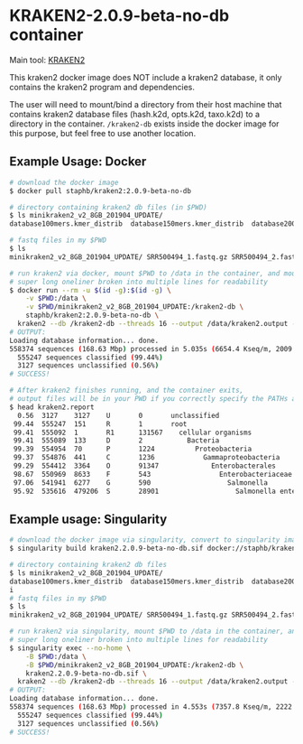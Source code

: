 # KRAKEN2-2.0.9-beta-no-db container

Main tool: [KRAKEN2](https://ccb.jhu.edu/software/kraken2/)

This kraken2 docker image does NOT include a kraken2 database, it only contains the kraken2 program and dependencies. 

The user will need to mount/bind a directory from their host machine that contains kraken2 database files (hash.k2d, opts.k2d, taxo.k2d) to a directory in the container. `/kraken2-db` exists inside the docker image for this purpose, but feel free to use another location.


## Example Usage: Docker

```bash
# download the docker image
$ docker pull staphb/kraken2:2.0.9-beta-no-db

# directory containing kraken2 db files (in $PWD)
$ ls minikraken2_v2_8GB_201904_UPDATE/
database100mers.kmer_distrib  database150mers.kmer_distrib  database200mers.kmer_distrib  hash.k2d  opts.k2d  taxo.k2d

# fastq files in my $PWD
$ ls 
minikraken2_v2_8GB_201904_UPDATE/ SRR500494_1.fastq.gz SRR500494_2.fastq.gz

# run kraken2 via docker, mount $PWD to /data in the container, and mount my local kraken2 db to /kraken2-db inside the container
# super long oneliner broken into multiple lines for readability
$ docker run --rm -u $(id -g):$(id -g) \
    -v $PWD:/data \
    -v $PWD/minikraken2_v2_8GB_201904_UPDATE:/kraken2-db \
    staphb/kraken2:2.0.9-beta-no-db \
  kraken2 --db /kraken2-db --threads 16 --output /data/kraken2.output --report /data/kraken2.report --paired /data/SRR500494_1.fastq.gz /data/SRR500494_2.fastq.gz
# OUTPUT:
Loading database information... done.
558374 sequences (168.63 Mbp) processed in 5.035s (6654.4 Kseq/m, 2009.64 Mbp/m).
  555247 sequences classified (99.44%)
  3127 sequences unclassified (0.56%)
# SUCCESS!

# After kraken2 finishes running, and the container exits,
# output files will be in your PWD if you correctly specify the PATHs and mounted them proprely like the above example
$ head kraken2.report
  0.56  3127    3127    U       0       unclassified
 99.44  555247  151     R       1       root
 99.41  555092  1       R1      131567    cellular organisms
 99.41  555089  133     D       2           Bacteria
 99.39  554954  70      P       1224          Proteobacteria
 99.37  554876  441     C       1236            Gammaproteobacteria
 99.29  554412  3364    O       91347             Enterobacterales
 98.67  550969  8633    F       543                 Enterobacteriaceae
 97.06  541941  6277    G       590                   Salmonella
 95.92  535616  479206  S       28901                   Salmonella enterica
```
## Example usage: Singularity

```bash
# download the docker image via singularity, convert to singularity image format
$ singularity build kraken2.2.0.9-beta-no-db.sif docker://staphb/kraken2:2.0.9-beta-no-db

# directory containing kraken2 db files
$ ls minikraken2_v2_8GB_201904_UPDATE/
database100mers.kmer_distrib  database150mers.kmer_distrib  database200mers.kmer_distrib  hash.k2d  opts.k2d  taxo.k2d
i
# fastq files in my $PWD
$ ls
minikraken2_v2_8GB_201904_UPDATE/ SRR500494_1.fastq.gz SRR500494_2.fastq.gz

# run kraken2 via singularity, mount $PWD to /data in the container, and mount my local kraken2 db to /kraken2-db inside the container
# super long oneliner broken into multiple lines for readability
$ singularity exec --no-home \
    -B $PWD:/data \
    -B $PWD/minikraken2_v2_8GB_201904_UPDATE:/kraken2-db \
    kraken2.2.0.9-beta-no-db.sif \
  kraken2 --db /kraken2-db --threads 16 --output /data/kraken2.output --report /data/kraken2.report --paired /data/SRR500494_1.fastq.gz /data/SRR500494_2.fastq.gz
# OUTPUT:
Loading database information... done.
558374 sequences (168.63 Mbp) processed in 4.553s (7357.8 Kseq/m, 2222.06 Mbp/m).
  555247 sequences classified (99.44%)
  3127 sequences unclassified (0.56%)
# SUCCESS!
